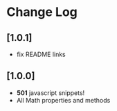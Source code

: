 # Change Log

## [1.0.1]

- fix README links

## [1.0.0]

- **501** javascript snippets!
- All Math properties and methods

